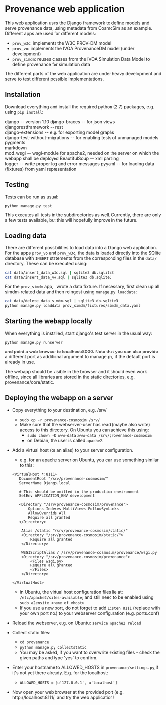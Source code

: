 # Provenance web application

This web application uses the Django framework to define models and serve provenance data, using metadata from CosmoSim as an example. Different apps are used for different models:

* `prov_w3c`: implements the W3C PROV-DM model
* `prov_vo`: implements the IVOA ProvenanceDM model (under development)
* `prov_simdm`: reuses classes from the IVOA Simulation Data Model to define provenance for simulation data
 
The different parts of the web application are under heavy development and serve to test different possible implementations.

## Installation
Download everything and install the required python (2.7) packages, e.g. using `pip install`:

django  -- version 1.10
django-braces -- for json views  
djangorestframework -- rest  
django-extensions -- e.g. for exporting model graphs  
django-test-without-migrations -- for enabling tests of unmanaged models  
pygments  
markdown  
mod_wsgi -- wsgi-module for apache2, needed on the server on which the webapp shall be deployed 
BeautifulSoup -- xml parsing  
logger -- write proper log and error messages
pyyaml -- for loading data (fixtures) from yaml representation


## Testing
Tests can be run as usual:

```
python manage.py test
```

This executes all tests in the subdirectories as well. Currently, there are only a few tests available, but this will hopefully improve in the future.

## Loading data
There are different possibilities to load data into a Django web application.
For the apps `prov_vo` and `prov_w3c`, the data is loaded directly into the SQlite database with `INSERT` statements from the corresponding files in the `data/` directory. These can be executed using:

```bash
cat data/insert_data_w3c.sql | sqlite3 db.sqlite3
cat data/insert_data_vo.sql | sqlite3 db.sqlite3
```

For the `prov_simdm` app, I wrote a data fixture. If necessary, first clean up all simdm-related data and then reingest using `manage.py loaddata`:

```bash
cat data/delete_data_simdm.sql | sqlite3 db.sqlite3 
python manage.py loaddata prov_simdm/fixtures/simdm_data.yaml
```

## Starting the webapp locally
When everything is installed, start django's test server in the usual way:

```
python manage.py runserver
```

and point a web browser to localhost:8000. Note that you can also provide a different port as additional argument to manage.py, if the default port is already in use.

The webapp should be visible in the browser and it should even work offline, since all libraries are stored in the static directories, e.g. provenance/core/static.


## Deploying the webapp on a server
* Copy everything to your destination, e.g. /srv/
    - `sudo cp -r provenance-cosmosim /srv/`
    - Make sure that the webserver-user has read (maybe also write) access to this directory. On Ubuntu you can achieve this using:
        + `sudo chown -R www-data:www-data /srv/provenance-cosmosim`
        + on Debian, the user is called `apache2`.

* Add a virtual host (or an alias) to your server configuration.
    - e.g. for an apache server on Ubuntu, you can use something similar to this:

    ```
    <VirtualHost *:8111>
       DocumentRoot "/srv/provenance-cosmosim/"
       ServerName Django.local

       # This should be omitted in the production environment
       SetEnv APPLICATION_ENV development

       <Directory "/srv/provenance-cosmosim/provenance">
           Options Indexes MultiViews FollowSymLinks
           AllowOverride All
           Require all granted
       </Directory>

        Alias /static "/srv/provenance-cosmosim/static/"
        <Directory "/srv/provenance-cosmosim/static/">
            Require all granted
        </Directory>

        WSGIScriptAlias / /srv/provenance-cosmosim/provenance/wsgi.py
        <Directory "/srv/provenance-cosmosim/provenance">
            <Files wsgi.py>
            Require all granted
            </Files>
        </Directory>

    </VirtualHost>
    ```

    - in Ubuntu, the virtual host configuration files lie at: `/etc/apache2/sites-available`; and still need to be enabled using 
        `sudo a2ensite <name of vhost>`
    - If you use a new port, do not forget to add `Listen 8111` (replace with your own port no.) to your webserver configuration (e.g. ports.conf)

* Reload the webserver, e.g. on Ubuntu: `service apache2 reload`

* Collect static files:
    - `cd provenance`
    - `python manage.py collectstatic`
    - You may be asked, if you want to overwrite existing files - check the given paths and type 'yes' to confirm.

* Enter your hostname to ALLOWED_HOSTS in `provenance/settings.py`,if it's not yet there already. E.g. for the localhost:
    - `ALLOWED_HOSTS = [u'127.0.0.1', u'localhost']`

* Now open your web browser at the provided port (e.g. http://localhost:8111/) and try the web application!